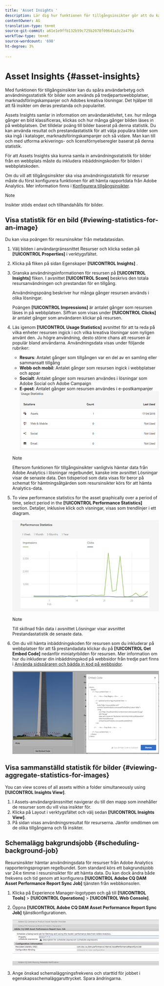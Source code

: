 ```yaml
---
title: 'Asset Insights '
description: Lär dig hur funktionen för tillgångsinsikter gör att du kan spåra användarbetyg och användningsstatistik för bilder som används på tredjepartswebbplatser, marknadsföringskampanjer och Adobes kreativa lösningar.
contentOwner: AG
translation-type: tm+mt
source-git-commit: a61e1e9ffb132b59c725b2078f09641a3c2a479a
workflow-type: tm+mt
source-wordcount: '698'
ht-degree: 3%

---
```



# Asset Insights {#asset-insights}

Med funktionen för tillgångsinsikter kan du spåra användarbetyg och användningsstatistik för bilder som används på tredjepartswebbplatser, marknadsföringskampanjer och Adobes kreativa lösningar. Det hjälper till att få insikter om deras prestanda och popularitet.

Assets Insights samlar in information om användaraktivitet, t.ex. hur många gånger en bild klassificeras, klickas och hur många gånger bilden läses in på webbplatsen. Det tilldelar poäng till bilder baserat på denna statistik. Du kan använda resultat och prestandastatistik för att välja populära bilder som ska ingå i kataloger, marknadsföringskampanjer och så vidare. Man kan till och med utforma arkiverings- och licensförnyelseregler baserat på denna statistik.

För att Assets Insights ska kunna samla in användningsstatistik för bilder från en webbplats måste du inkludera inbäddningskoden för bilden i webbplatskoden.

Om du vill att tillgångsinsikter ska visa användningsstatistik för resurser måste du först konfigurera funktionen för att hämta rapportdata från Adobe Analytics. Mer information finns i [Konfigurera tillgångsinsikter](/help/assets/touch-ui-configuring-asset-insights.md).

>[!NOTE]
>
>Insikter stöds endast och tillhandahålls för bilder.

## Visa statistik för en bild {#viewing-statistics-for-an-image}

Du kan visa poängen för resursinsikter från metadatasidan.

1. Välj bilden i användargränssnittet Resurser och klicka sedan på **[!UICONTROL Properties]** i verktygsfältet.
1. Klicka på fliken på sidan Egenskaper **[!UICONTROL Insights]** .
1. Granska användningsinformationen för resursen på **[!UICONTROL Insights]** fliken. I avsnittet **[!UICONTROL Score]** beskrivs den totala resursanvändningen och prestandan för en tillgång.

   Användningspoäng beskriver hur många gånger resursen används i olika lösningar.

   Poängen **[!UICONTROL Impressions]** är antalet gånger som resursen läses in på webbplatsen. Siffran som visas under **[!UICONTROL Clicks]** är antalet gånger som användaren klickar på resursen.

1. Läs igenom **[!UICONTROL Usage Statistics]** avsnittet för att ta reda på vilka enheter resursen ingick i och vilka kreativa lösningar som nyligen använt den. Ju högre användning, desto större chans att resursen är populär bland användarna. Användningsdata visas under följande rubriker:

   * **Resurs**: Antalet gånger som tillgången var en del av en samling eller sammansatt tillgång
   * **Webb och mobil**: Antalet gånger som resursen ingick i webbplatser och appar
   * **Socialt**: Antalet gånger som resursen användes i lösningar som Adobe Social och Adobe Campaign
   * **E-post**: Antalet gånger som resursen användes i e-postkampanjer
   ![användningsstatistik](assets/usage_statistics.png)

   >[!NOTE]
   >
   >Eftersom funktionen för tillgångsinsikter vanligtvis hämtar data från Adobe Analytics i lösningar regelbundet, kanske inte avsnittet Lösningar visar de senaste data. Den tidsperiod som data visas för beror på schemat för hämtningsåtgärden som resursinsikter körs för att hämta Analytics-data.

1. To view performance statistics for the asset graphically over a period of time, select period in the **[!UICONTROL Performance Statistics]** section. Detaljer, inklusive klick och visningar, visas som trendlinjer i ett diagram.

   ![chlimage_1-3](assets/chlimage_1-3.jpeg)

   >[!NOTE]
   >
   >Till skillnad från data i avsnittet Lösningar visar avsnittet Prestandastatistik de senaste data.

1. Om du vill hämta inbäddningskoden för resursen som du inkluderar på webbplatser för att få prestandadata klickar du på **[!UICONTROL Get Embed Code]** nedanför miniatyrbilden för resursen. Mer information om hur du inkluderar din inbäddningskod på webbsidor från tredje part finns i [Använda sidspåraren och bädda in kod på webbsidor](/help/assets/touch-ui-using-page-tracker.md).

   ![chlimage_1-98](assets/chlimage_1-303.png)

## Visa sammanställd statistik för bilder {#viewing-aggregate-statistics-for-images}

You can view scores of all assets within a folder simultaneously using **[!UICONTROL Insights View]**.

1. I Assets-användargränssnittet navigerar du till den mapp som innehåller de resurser som du vill visa insikter för.
1. Klicka på Layout i verktygsfältet och välj sedan **[!UICONTROL Insights View]**.
1. På sidan visas användningsresultat för resurserna. Jämför omdömen om de olika tillgångarna och få insikter.

## Schemalägg bakgrundsjobb {#scheduling-background-job}

Resursinsikter hämtar användningsdata för resurser från Adobe Analytics rapporteringsprogram regelbundet. Som standard körs ett bakgrundsjobb var 24:e timme i resursinsikter för att hämta data. Du kan dock ändra både frekvens och tid genom att konfigurera **[!UICONTROL Adobe CQ DAM Asset Performance Report Sync Job]** tjänsten från webbkonsolen.

1. Klicka på Experience Manager-logotypen och gå till **[!UICONTROL Tools]** > **[!UICONTROL Operations]** > **[!UICONTROL Web Console]**.
1. Öppna **[!UICONTROL Adobe CQ DAM Asset Performance Report Sync Job]** tjänstkonfigurationen.

   ![chlimage_1-99](assets/chlimage_1-304.png)

1. Ange önskad schemaläggningsfrekvens och starttid för jobbet i egenskapsschemaläggaruttrycket. Spara ändringarna.
